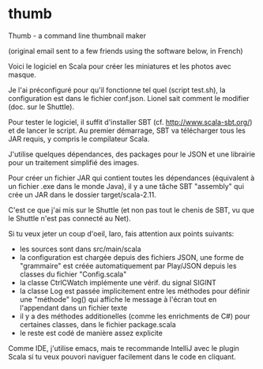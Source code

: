 # thumb
Thumb - a command line thumbnail maker

(original email sent to a few friends using the software below, in French)

Voici le logiciel en Scala pour créer les miniatures et les photos avec masque.

Je l'ai préconfiguré pour qu'il fonctionne tel quel (script test.sh), la configuration est dans le fichier conf.json. Lionel sait comment le modifier (doc. sur le Shuttle).

Pour tester le logiciel, il suffit d'installer SBT (cf. http://www.scala-sbt.org/) et de lancer le script. Au premier démarrage, SBT va télécharger tous les JAR requis, y compris le compilateur Scala.

J'utilise quelques dépendances, des packages pour le JSON et une librairie pour un traitement simplifié des images.

Pour créer un fichier JAR qui contient toutes les dépendances (équivalent à un fichier .exe dans le monde Java), il y a une tâche SBT "assembly" qui crée un JAR dans le dossier target/scala-2.11.

C'est ce que j'ai mis sur le Shuttle (et non pas tout le chenis de SBT, vu que le Shuttle n'est pas connecté au Net).

Si tu veux jeter un coup d'oeil, Iaro, fais attention aux points suivants:

- les sources sont dans src/main/scala
- la configuration est chargée depuis des fichiers JSON, une forme de "grammaire" est créée automatiquement par Play/JSON depuis les classes du fichier "Config.scala"
- la classe CtrlCWatch implémente une vérif. du signal SIGINT
- la classe Log est passée implicitement entre les méthodes pour définir une "méthode" log() qui affiche le message à l'écran tout en l'appendant dans un fichier texte
- il y a des méthodes additionelles (comme les enrichments de C#) pour certaines classes, dans le fichier package.scala
- le reste est codé de manière assez explicite

Comme IDE, j'utilise emacs, mais te recommande IntelliJ avec le plugin Scala si tu veux pouvori naviguer facilement dans le code en cliquant.
